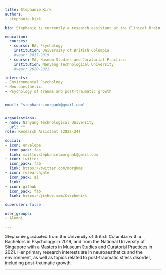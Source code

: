 ```yaml
---
title: Stephanie Kirk
authors:
- stephanie-kirk

bio: Stephanie is currently a research assistant at the Clinical Brain Lab in NTU.

education:
  courses:
  - course: BA, Psychology
    institution: University of British Columbia
    #year: 2017-2019
  - course: MA, Museum Studies and Curatorial Practices
    institution: Nanyang Technological University
    #year: 2020-2021

interests:
- Environmental Psychology
- Neuroaesthetics
- Psychology of trauma and post-traumatic growth


email: "stephanie.morgank@gmail.com"


organizations:
- name: Nanyang Technological University
  url: ""
role: Research Assistant (2022-24)

social:
- icon: envelope
  icon_pack: fas
  link: mailto:stephanie.morgank@gmail.com
- icon: twitter
  icon_pack: fab
  link: https://twitter.com/morgkms
- icon: researchgate
  icon_pack: ai
  link:
- icon: github
  icon_pack: fab
  link: https://github.com/Stephmkirk

superuser: false

user_groups:
- Alumni

---
```


Stephanie graduated from the University of British Columbia with a Bachelors in Psychology in 2019, and from the National University of Singapore with a Masters in Museum Studies and Curatorial Practices in 2021. Her primary research interests are in neuroaesthetics and the environment, as well as topics related to post-traumatic stress disorder, including post-traumatic growth.

---

